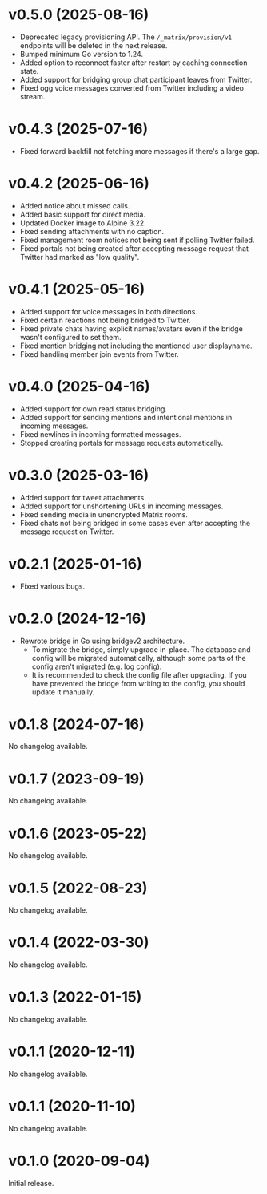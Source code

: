 # v0.5.0 (2025-08-16)

* Deprecated legacy provisioning API. The `/_matrix/provision/v1` endpoints will
  be deleted in the next release.
* Bumped minimum Go version to 1.24.
* Added option to reconnect faster after restart by caching connection state.
* Added support for bridging group chat participant leaves from Twitter.
* Fixed ogg voice messages converted from Twitter including a video stream.

# v0.4.3 (2025-07-16)

* Fixed forward backfill not fetching more messages if there's a large gap.

# v0.4.2 (2025-06-16)

* Added notice about missed calls.
* Added basic support for direct media.
* Updated Docker image to Alpine 3.22.
* Fixed sending attachments with no caption.
* Fixed management room notices not being sent if polling Twitter failed.
* Fixed portals not being created after accepting message request that Twitter
  had marked as "low quality".

# v0.4.1 (2025-05-16)

* Added support for voice messages in both directions.
* Fixed certain reactions not being bridged to Twitter.
* Fixed private chats having explicit names/avatars even if the bridge wasn't
  configured to set them.
* Fixed mention bridging not including the mentioned user displayname.
* Fixed handling member join events from Twitter.

# v0.4.0 (2025-04-16)

* Added support for own read status bridging.
* Added support for sending mentions and intentional mentions in incoming messages.
* Fixed newlines in incoming formatted messages.
* Stopped creating portals for message requests automatically.

# v0.3.0 (2025-03-16)

* Added support for tweet attachments.
* Added support for unshortening URLs in incoming messages.
* Fixed sending media in unencrypted Matrix rooms.
* Fixed chats not being bridged in some cases even after accepting the message
  request on Twitter.

# v0.2.1 (2025-01-16)

* Fixed various bugs.

# v0.2.0 (2024-12-16)

* Rewrote bridge in Go using bridgev2 architecture.
  * To migrate the bridge, simply upgrade in-place. The database and config
    will be migrated automatically, although some parts of the config aren't
    migrated (e.g. log config).
  * It is recommended to check the config file after upgrading. If you have
    prevented the bridge from writing to the config, you should update it
    manually.

# v0.1.8 (2024-07-16)

No changelog available.

# v0.1.7 (2023-09-19)

No changelog available.

# v0.1.6 (2023-05-22)

No changelog available.

# v0.1.5 (2022-08-23)

No changelog available.

# v0.1.4 (2022-03-30)

No changelog available.

# v0.1.3 (2022-01-15)

No changelog available.

# v0.1.1 (2020-12-11)

No changelog available.

# v0.1.1 (2020-11-10)

No changelog available.

# v0.1.0 (2020-09-04)

Initial release.
